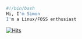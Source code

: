 ```bash
#!/bin/bash
Hi, I'm Simon
I'm a Linux/FOSS enthusiast
```

[![Hits](https://hits-app.vercel.app/hits?url=https://github.com/ssimondev&bgLeft=444444&bgRight=575fff&label=visits)](https://hits-app.vercel.app/)
